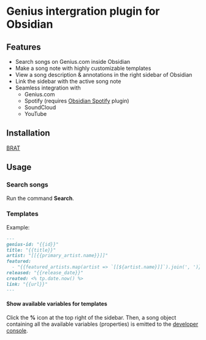 # Genius intergration plugin for Obsidian

## Features

- Search songs on Genius.com inside Obsidian
- Make a song note with highly customizable templates
- View a song description & annotations in the right sidebar of Obsidian
- Link the sidebar with the active song note
- Seamless integration with
  - Genius.com
  - Spotify (requires [Obsidian Spotify](https://github.com/RyotaUshio/obsidian-spotify) plugin)
  - SoundCloud
  - YouTube

## Installation 

[BRAT](https://github.com/TfTHacker/obsidian42-brat)

## Usage

### Search songs

Run the command **Search**. 

### Templates

Example:

```md
---
genius-id: "{{id}}"
title: "{{title}}"
artist: "[[{{primary_artist.name}}]]"
featured:
  - "{{featured_artists.map(artist => `[[${artist.name}]]`).join(', ')}}"
released: "{{release_date}}"
created: <% tp.date.now() %>
link: "{{url}}"
---
```

#### Show available variables for templates

Click the **%** icon at the top right of the sidebar. Then, a song object containing all the available variables (properties) is emitted to the [developer console](https://forum.obsidian.md/t/how-to-access-the-console/16703).
